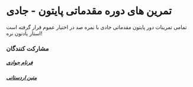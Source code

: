 # تمرین های دوره مقدماتی پایتون - جادی
تمامی تمرینات دور پایتون مقدماتی جادی با نمره صد در اختیار عموم قرار گرفته است استار یادتون نره!
### مشارکت کنندگان
##### [فرنام جوادی](https://www.farnamjavadi.com)
##### [متین اردستانی](https://github.com/Matin-Ardestani)
